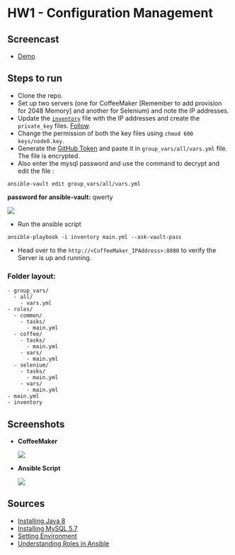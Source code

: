 # HW1 - Configuration Management

## Screencast
+ [Demo](https://youtu.be/E_2X09Q8ozc)

## Steps to run
+ Clone the repo.
+ Set up two servers (one for CoffeeMaker [Remember to add provision for 2048 Memory] and another for Selenium) and note the IP addresses.
+ Update the [`inventory`](https://github.ncsu.edu/pbhanda2/HW1-Configuration-Management/blob/master/inventory) file with the IP addresses and create the `private_key` files. [Follow](https://github.com/CSC-DevOps/CM/blob/master/Ansible.md).
+ Change the permission of both the key files using `chmod 600 keys/node0.key`.
+ Generate the [GitHub Token](https://help.github.com/articles/creating-a-personal-access-token-for-the-command-line/) and paste it in `group_vars/all/vars.yml` file. The file is encrypted.
+ Also enter the mysql password and use the command to decrypt and edit the file :

```
ansible-vault edit group_vars/all/vars.yml
```
**password for ansible-vault:** qwerty  

![](https://github.ncsu.edu/pbhanda2/HW1-Configuration-Management/blob/master/Images/token.yml.png)
+ Run the ansible script

```
ansible-playbook -i inventory main.yml --ask-vault-pass
```
+ Head over to the `http://<CoffeeMaker_IPAddress>:8080` to verify the Server is up and running.

### Folder layout:
```
- group_vars/
  - all/
    - vars.yml
- roles/
  - common/
    - tasks/
      - main.yml
  - coffee/
    - tasks/
      - main.yml
    - vars/
      - main.yml
  - selenium/
    - tasks/
      - main.yml
    - vars/
      - main.yml
- main.yml
- inventory
```
## Screenshots
+ **CoffeeMaker**

  ![](https://github.ncsu.edu/pbhanda2/HW1-Configuration-Management/blob/master/Images/CoffeeMaker.gif)

+ **Ansible Script**

  ![](https://github.ncsu.edu/pbhanda2/HW1-Configuration-Management/blob/master/Images/AnsibleScriptRunning.gif)
## Sources
+ [Installing Java 8](https://coderwall.com/p/4ogyuw/ansible-install-java-8)
+ [Installing MySQL 5.7](http://mysql.freeideas.cz/subdom/mysql/2017/07/26/install-latest-mysql-5-7-on-remote-instance-using-ansible/)
+ [Setting Environment](https://docs.ansible.com/ansible/latest/playbooks_environment.html)
+ [Understanding Roles in Ansible](https://docs.ansible.com/ansible/latest/playbooks_best_practices.html)
